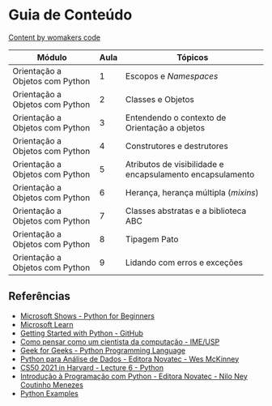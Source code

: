 


# Guia de Conteúdo 

 [Content by womakers code](https://github.com/WoMakersCode/back-end-python/tree/main/orientacao-a-objetos)

|                 Módulo           | Aula |                        Tópicos                               |
| -------------------------------- | ---- | ------------------------------------------------------------ |
| Orientação a Objetos com Python  |  1   | Escopos e _Namespaces_  |
| Orientação a Objetos com Python  |  2   | Classes e Objetos |
| Orientação a Objetos com Python  |  3   | Entendendo o contexto de Orientação a objetos |
| Orientação a Objetos com Python  |  4   | Construtores e destrutores |
| Orientação a Objetos com Python  |  5   | Atributos de visibilidade e encapsulamento  encapsulamento |
| Orientação a Objetos com Python  |  6   | Herança, herança múltipla (_mixins_) |
| Orientação a Objetos com Python  |  7   | Classes abstratas e a biblioteca ABC |
| Orientação a Objetos com Python  |  8   | Tipagem Pato |
| Orientação a Objetos com Python  |  9   | Lidando com erros e exceções |


## Referências
* [Microsoft Shows - Python for Beginners](https://docs.microsoft.com/pt-br/shows/intro-to-python-development/)
* [Microsoft Learn](https://docs.microsoft.com/pt-br/learn/)
* [Getting Started with Python - GitHub](https://github.com/microsoft/c9-python-getting-started)
* [Como pensar como um cientista da computação - IME/USP](https://panda.ime.usp.br/pensepy/static/pensepy/index.html)
* [Geek for Geeks - Python Programming Language](https://www.geeksforgeeks.org/python-programming-language/)
* [Python para Análise de Dados - Editora Novatec - Wes McKinney](https://leitura.com.br/python-para-analise-de-dados-L006-9788575226476)
* [CS50 2021 in Harvard - Lecture 6 - Python](https://youtu.be/ky-24RvI57s)
* [Introdução à Programação com Python - Editora Novatec - Nilo Ney Coutinho Menezes](https://www.amazon.com.br/Introdu%C3%A7%C3%A3o-Programa%C3%A7%C3%A3o-com-Python-Algoritmos/dp/8575227181/)
* [Python Examples](https://pythonexamples.org/)
